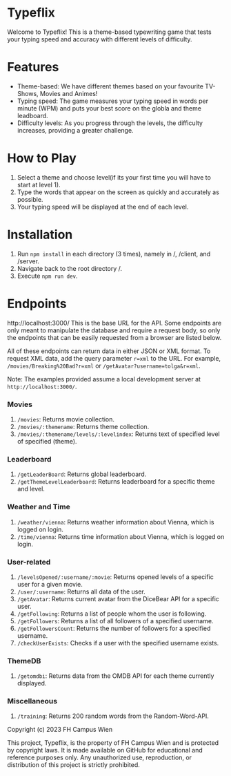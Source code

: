 # Typeflix

Welcome to Typeflix! This is a theme-based typewriting game that tests your typing speed and accuracy with different levels of difficulty.

# Features
- Theme-based: We have different themes based on your favourite TV-Shows, Movies and Animes!
- Typing speed: The game measures your typing speed in words per minute (WPM) and puts your best score on the globla and theme leadboard.
- Difficulty levels: As you progress through the levels, the difficulty increases, providing a greater challenge.

# How to Play
1. Select a theme and choose level(if its your first time you will have to start at level 1).
2. Type the words that appear on the screen as quickly and accurately as possible.
3. Your typing speed will be displayed at the end of each level.

# Installation
1. Run ```npm install``` in each directory (3 times), namely in /, /client, and /server.
2. Navigate back to the root directory /.
3. Execute ```npm run dev```.

# Endpoints
http://localhost:3000/
This is the base URL for the API. Some endpoints are only meant to manipulate the database and require a request body, so only the endpoints that can be easily requested from a browser are listed below.

All of these endpoints can return data in either JSON or XML format. To request XML data, add the query parameter `r=xml` to the URL. For example, `/movies/Breaking%20Bad?r=xml` or `/getAvatar?username=tolga&r=xml`.

Note: The examples provided assume a local development server at `http://localhost:3000/`.

### Movies
1. `/movies`: Returns movie collection.
2. `/movies/:themename`: Returns theme collection.
3. `/movies/:themename/levels/:levelindex`: Returns text of specified level of specified (theme).

### Leaderboard
1. `/getLeaderBoard`: Returns global leaderboard.
2. `/getThemeLevelLeaderboard`: Returns leaderboard for a specific theme and level.

### Weather and Time
1. `/weather/vienna`: Returns weather information about Vienna, which is logged on login.
2. `/time/vienna`: Returns time information about Vienna, which is logged on login.

### User-related
1. `/levelsOpened/:username/:movie`: Returns opened levels of a specific user for a given movie.
2. `/user/:username`: Returns all data of the user.
3. `/getAvatar`: Returns current avatar from the DiceBear API for a specific user.
4. `/getFollowing`: Returns a list of people whom the user is following.
5. `/getFollowers`: Returns a list of all followers of a specified username.
6. `/getFollowersCount`: Returns the number of followers for a specified username.
7. `/checkUserExists`: Checks if a user with the specified username exists.

### ThemeDB
1. `/getomdbi`: Returns data from the OMDB API for each theme currently displayed.

### Miscellaneous
1. `/training`: Returns 200 random words from the Random-Word-API.

Copyright (c) 2023 FH Campus Wien

This project, Typeflix, is the property of FH Campus Wien and is protected by copyright laws. It is made available on GitHub for educational and reference purposes only. Any unauthorized use, reproduction, or distribution of this project is strictly prohibited.
